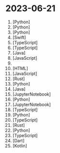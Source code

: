 # 2023-06-21

1. [](https://github.comundefined "Specify what you want it to build, the AI asks for clarification, and then builds it.") [Python]
2. [](https://github.comundefined "An open platform for operating large language models (LLMs) in production. Fine-tune, serve, deploy, and monitor any LLMs with ease.") [Python]
3. [](https://github.comundefined "Infinite Photorealistic Worlds using Procedural Generation") [Python]
4. [](https://github.comundefined "CodeEdit App for macOS – Elevate your code editing experience. Open source, free forever.") [Swift]
5. [](https://github.comundefined "Notion-style WYSIWYG editor with AI-powered autocompletions") [TypeScript]
6. [](https://github.comundefined "Build AI-powered applications with React, Svelte, and Vue") [TypeScript]
7. [](https://github.comundefined "🔥 🔥 🔥 An intelligent and versatile general-purpose SQL client and reporting tool for databases which integrates ChatGPT capabilities.(智能的通用数据库SQL客户端和报表工具)") [Java]
8. [](https://github.comundefined "A visual no-code/code-free web crawler/spider易采集：一个可视化爬虫软件，可以无代码图形化的设计和执行爬虫任务") [JavaScript]
9. [](https://github.comundefined "OpenLLaMA, a permissively licensed open source reproduction of Meta AI’s LLaMA 7B trained on the RedPajama dataset") 
10. [](https://github.comundefined "✯ 一个国内可直连的直播源分享项目 ✯ 🔕 永久免费 直连访问 完整开源 不含广告 完善的台标 直播源支持IPv4/IPv6双栈访问 🔕") [HTML]
11. [](https://github.comundefined "Concurrently chat with ChatGPT, Bing Chat, Bard, Alpaca, Vicuna, Claude, ChatGLM, MOSS, 讯飞星火, 文心一言 and more, discover the best answers") [JavaScript]
12. [](https://github.comundefined "Build smaller, faster, and more secure desktop applications with a web frontend.") [Rust]
13. [](https://github.comundefined "one-click deepfake (face swap)") [Python]
14. [](https://github.comundefined "Spring Boot ChatGPT Starter") [Java]
15. [](https://github.comundefined "Democratizing Internet-scale financial data.") [JupyterNotebook]
16. [](https://github.comundefined "Fine-tuning LLaMA with PEFT (PT+SFT+RLHF with QLoRA)") [Python]
17. [](https://github.comundefined "Data-Centric FinGPT. Open-source for open finance! Revolutionize 🔥 We'll soon release the trained model.") [JupyterNotebook]
18. [](https://github.comundefined "A full-featured, hackable Next.js AI chatbot built by Vercel Labs") [TypeScript]
19. [](https://github.comundefined "An Extensible Toolkit for Finetuning and Inference of Large Foundation Models. Large Model for All.") [Python]
20. [](https://github.comundefined "A RWKV management and startup tool, full automation, only 8MB. And provides an interface compatible with the OpenAI API. RWKV is a large language model that is fully open source and available for commercial use.") [TypeScript]
21. [](https://github.comundefined "A terminal workspace with batteries included") [Rust]
22. [](https://github.comundefined "Explore large language models on any computer with 512MB of RAM") [Python]
23. [](https://github.comundefined "🐼 Universal, Type-Safe, CSS-in-JS Framework for Product Teams ⚡️") [TypeScript]
24. [](https://github.comundefined "Self-hosted photo and video backup solution directly from your mobile phone.") [Dart]
25. [](https://github.comundefined "A Kernel based root solution for Android") [Kotlin]
